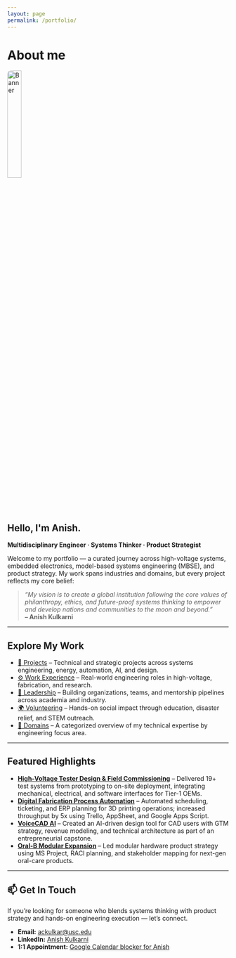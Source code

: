 ```yaml
---
layout: page
permalink: /portfolio/
---
```

<h1>About me</h1>
<img src="https://anikulkarn.github.io/portfolio/assets/img/anish_dp.jpg" alt="Banner" style="width: 25%; border-radius: 8px; margin-bottom: 1.5rem;" />
<h2>Hello, I'm Anish.</h2>
<p><strong>Multidisciplinary Engineer · Systems Thinker · Product Strategist</strong></p>

<p>
Welcome to my portfolio — a curated journey across high-voltage systems, embedded electronics, model-based systems engineering (MBSE), and product strategy. My work spans industries and domains, but every project reflects my core belief:
</p>

<blockquote>
  <em>“My vision is to create a global institution following the core values of philanthropy, ethics, and future-proof systems thinking to empower and develop nations and communities to the moon and beyond.”</em><br/>
  <strong>– Anish Kulkarni</strong>
</blockquote>

---

<h2>Explore My Work</h2>

<ul>
  <li><a href="/projects/">📁 Projects</a> – Technical and strategic projects across systems engineering, energy, automation, AI, and design.</li>
  <li><a href="/experience/">⚙️ Work Experience</a> – Real-world engineering roles in high-voltage, fabrication, and research.</li>
  <li><a href="/leadership/">👥 Leadership</a> – Building organizations, teams, and mentorship pipelines across academia and industry.</li>
  <li><a href="/volunteering/">🌍 Volunteering</a> – Hands-on social impact through education, disaster relief, and STEM outreach.</li>
  <li><a href="/domains/">📡 Domains</a> – A categorized overview of my technical expertise by engineering focus area.</li>
</ul>

---

<h2>Featured Highlights</h2>

<ul>
  <li><strong><a href="../experience/#crest-test-systems-pvt-ltd-aug-2021--jul-2023">High-Voltage Tester Design & Field Commissioning</a></strong> – Delivered 19+ test systems from prototyping to on-site deployment, integrating mechanical, electrical, and software interfaces for Tier-1 OEMs.</li>

  <li><strong><a href="../experience/#university-of-southern-california--baum-family-maker-space">Digital Fabrication Process Automation</a></strong> – Automated scheduling, ticketing, and ERP planning for 3D printing operations; increased throughput by 5x using Trello, AppSheet, and Google Apps Script.</li>

  <li><strong><a href="../projects/#voicecad-ai--ai-driven-cad-system-sep-2024--dec-2024">VoiceCAD AI</a></strong> – Created an AI-driven design tool for CAD users with GTM strategy, revenue modeling, and technical architecture as part of an entrepreneurial capstone.</li>

  <li><strong><a href="../projects/#expanding-oral-bs-modular-product-line-sep-2023--dec-2023">Oral-B Modular Expansion</a></strong> – Led modular hardware product strategy using MS Project, RACI planning, and stakeholder mapping for next-gen oral-care products.</li>

</ul>


---

<h2>📫 Get In Touch</h2>

<p>If you’re looking for someone who blends systems thinking with product strategy and hands-on engineering execution — let’s connect.</p>

<ul>
  <li><strong>Email:</strong> <a href="mailto:ackulkar@usc.edu">ackulkar@usc.edu</a></li>
  <li><strong>LinkedIn:</strong> <a href="https://www.linkedin.com/in/anikulkarn/" target="_blank">Anish Kulkarni</a></li>
  <li><strong>1:1 Appointment:</strong> <a href="https://calendar.app.google/iDX8jh92Hv3chcAx7" target="_blank">Google Calendar blocker for Anish</a></li>
</ul>
